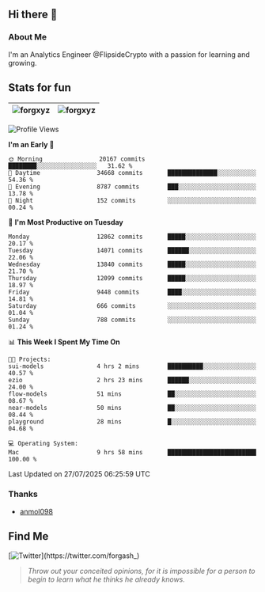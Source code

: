 ## Hi there 👋

### About Me

I'm an Analytics Engineer @FlipsideCrypto with a passion for learning and growing.
  
## Stats for fun

| <img align="center" src="https://github-readme-streak-stats.herokuapp.com/?user=forgxyz&theme=tokyonight" alt="forgxyz" /> | <img align="center" src="https://github-readme-stats.vercel.app/api?username=forgxyz&theme=tokyonight&show_icons=true" alt="forgxyz" /> |
| ------------- |------------- |


<!--START_SECTION:waka-->
![Profile Views](http://img.shields.io/badge/Profile%20Views-0-blue)

**I'm an Early 🐤** 

```text
🌞 Morning                20167 commits       ████████░░░░░░░░░░░░░░░░░   31.62 % 
🌆 Daytime                34668 commits       ██████████████░░░░░░░░░░░   54.36 % 
🌃 Evening                8787 commits        ███░░░░░░░░░░░░░░░░░░░░░░   13.78 % 
🌙 Night                  152 commits         ░░░░░░░░░░░░░░░░░░░░░░░░░   00.24 % 
```
📅 **I'm Most Productive on Tuesday** 

```text
Monday                   12862 commits       █████░░░░░░░░░░░░░░░░░░░░   20.17 % 
Tuesday                  14071 commits       ██████░░░░░░░░░░░░░░░░░░░   22.06 % 
Wednesday                13840 commits       █████░░░░░░░░░░░░░░░░░░░░   21.70 % 
Thursday                 12099 commits       █████░░░░░░░░░░░░░░░░░░░░   18.97 % 
Friday                   9448 commits        ████░░░░░░░░░░░░░░░░░░░░░   14.81 % 
Saturday                 666 commits         ░░░░░░░░░░░░░░░░░░░░░░░░░   01.04 % 
Sunday                   788 commits         ░░░░░░░░░░░░░░░░░░░░░░░░░   01.24 % 
```


📊 **This Week I Spent My Time On** 

```text
🐱‍💻 Projects: 
sui-models               4 hrs 2 mins        ██████████░░░░░░░░░░░░░░░   40.57 % 
ezio                     2 hrs 23 mins       ██████░░░░░░░░░░░░░░░░░░░   24.00 % 
flow-models              51 mins             ██░░░░░░░░░░░░░░░░░░░░░░░   08.67 % 
near-models              50 mins             ██░░░░░░░░░░░░░░░░░░░░░░░   08.44 % 
playground               28 mins             █░░░░░░░░░░░░░░░░░░░░░░░░   04.68 % 

💻 Operating System: 
Mac                      9 hrs 58 mins       █████████████████████████   100.00 % 
```


 Last Updated on 27/07/2025 06:25:59 UTC
<!--END_SECTION:waka-->

### Thanks
 - [anmol098](https://github.com/anmol098/waka-readme-stats/)
  
## Find Me
[![Twitter](https://img.shields.io/twitter/url/https/twitter.com/forgash_.svg?style=social&label=Follow%20%40forgash_)](https://twitter.com/forgash_)


> *Throw out your conceited opinions, for it is impossible for a person to begin to learn what he thinks he already knows.* 
